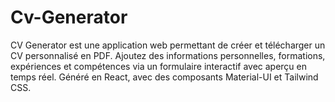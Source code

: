 # Cv-Generator
CV Generator est une application web permettant de créer et télécharger un CV personnalisé en PDF. Ajoutez des informations personnelles, formations, expériences et compétences via un formulaire interactif avec aperçu en temps réel. Généré en React, avec des composants Material-UI et Tailwind CSS.

